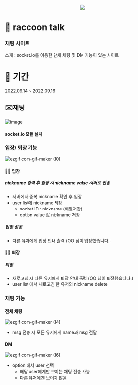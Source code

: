 <p align=center><img src=https://user-images.githubusercontent.com/97138102/206835586-f3a28009-c9a1-47c5-8cd7-1331c935e60b.png>


# 🦝 raccoon talk

### 채팅 사이트
  소개 : socket.io를 이용한 단체 채팅 및 DM 기능이 있는 사이트

# 📅 기간
2022.09.14 ~ 2022.09.16

## ✉️채팅
![image](https://user-images.githubusercontent.com/97138102/206835956-0cca6996-db58-49d5-b856-e924d4bfae5d.png)
#### socket.io 모듈 설치

### 입장/ 퇴장 기능
![ezgif com-gif-maker (10)](https://user-images.githubusercontent.com/97138102/206836005-2b613955-06d7-4f48-bf3e-d502def3e7cb.gif)

#### 🙋‍♀️ 입장

##### nickname 입력 후 입장 시 nickname value 서버로 전송
  - 서버에서 중복 nickname 확인 후 입장
  - user list에 nickname 저장
    - socket ID : nickname (배열저장)
    - option value 값 nickname 저장
  
##### 입장 성공
  - 다른 유저에게 입장 안내 출력 (OO 님이 입장했습니다.)

#### 🙇‍♀️ 퇴장

##### 퇴장 
  - 새로고침 시 다른 유저에게 퇴장 안내 출력 (OO 님이 퇴장했습니다.)
  - user list 에서 새로고침 한 유저의 nickname delete
  
  
### 채팅 기능

#### 전체 채팅

![ezgif com-gif-maker (14)](https://user-images.githubusercontent.com/97138102/206838405-b74da06d-4e99-4abc-a3f2-accb7c3336a3.gif)

  - msg 전송 시 모든 유저에게 name과 msg 전달
   
#### DM

![ezgif com-gif-maker (16)](https://user-images.githubusercontent.com/97138102/206838379-8788f5ed-d3cc-465f-b9d8-bad4392a054f.gif)

  - option 에서 user 선택
    - 해당 user에게만 보이는 채팅 전송 가능
    - 다른 유저에겐 보이지 않음


  


